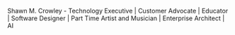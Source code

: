 Shawn M. Crowley - Technology Executive | Customer Advocate | Educator | Software Designer | Part Time Artist and Musician | Enterprise Architect | AI
<!--
**shawnmcrowley/shawnmcrowley** is a ✨ _special_ ✨ repository because its `README.md` (this file) appears on your GitHub profile.
Technology Executive | Customer Advocate | Educator | Software Designer | Part Time Artist and Musician | Enterprise Architect

-->
